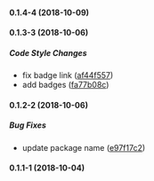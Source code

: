 #### 0.1.4-4 (2018-10-09)

#### 0.1.3-3 (2018-10-06)

##### Code Style Changes

*  fix badge link ([af44f557](https://github.com/lucasbesen/react-kanban-dnd/commit/af44f557e45c1590da218f091f5c53066beacfd0))
*  add badges ([fa77b08c](https://github.com/lucasbesen/react-kanban-dnd/commit/fa77b08ce962c17cb1dfdb43e553edd9751843b1))

#### 0.1.2-2 (2018-10-06)

##### Bug Fixes

*  update package name ([e97f17c2](https://github.com/lucasbesen/react-kanban-dnd/commit/e97f17c2e2f1e120c76fedc02228aea86e4e7b17))

#### 0.1.1-1 (2018-10-04)

